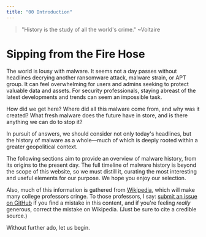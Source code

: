 ```yaml
---
title: "00 Introduction"
---
```


> "History is the study of all the world's crime." ~Voltaire

# Sipping from the Fire Hose

The world is lousy with malware. It seems not a day passes without headlines decrying another ransomware attack, malware strain, or APT group. It can feel overwhelming for users and admins seeking to protect valuable data and assets. For security professionals, staying abreast of the latest developments and trends can seem an impossible task.

How did we get here? Where did all this malware come from, and why was it created? What fresh malware does the future have in store, and is there anything we can do to stop it?

In pursuit of answers, we should consider not only today's headlines, but the history of malware as a whole—much of which is deeply rooted within a greater geopolitical context.

The following sections aim to provide an overview of malware history, from its origins to the present day. The full timeline of malware history is beyond the scope of this website, so we must distill it, curating the most interesting and useful elements for our purpose. We hope you enjoy our selection.

Also, much of this information is gathered from [Wikipedia](https://en.wikipedia.org/wiki/Timeline_of_computer_viruses_and_worms), which will make many college professors cringe. To those professors, I say: [submit an issue on GitHub](https://github.com/scriptsharks/scriptsharks.github.io/issues) if you find a mistake in this content, and if you're feeling _really_ generous, correct the mistake on Wikipedia. (Just be sure to cite a credible source.)

Without further ado, let us begin.
